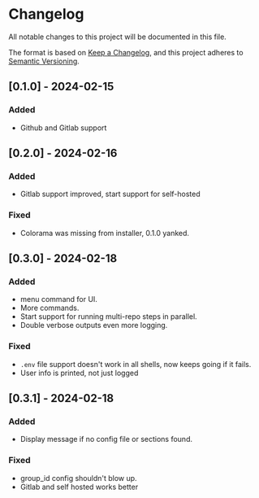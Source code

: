 # Changelog

All notable changes to this project will be documented in this file.

The format is based on [Keep a Changelog](https://keepachangelog.com/en/1.0.0/),
and this project adheres to [Semantic Versioning](https://semver.org/spec/v2.0.0.html).


## [0.1.0] - 2024-02-15

### Added

- Github and Gitlab support

## [0.2.0] - 2024-02-16

### Added

- Gitlab support improved, start support for self-hosted

### Fixed

- Colorama was missing from installer, 0.1.0 yanked.

## [0.3.0] - 2024-02-18

### Added
- menu command for UI.
- More commands.
- Start support for running multi-repo steps in parallel.
- Double verbose outputs even more logging.

### Fixed
- `.env` file support doesn't work in all shells, now keeps going if it fails.
- User info is printed, not just logged

## [0.3.1] - 2024-02-18

### Added
- Display message if no config file or sections found.

### Fixed
- group_id config shouldn't blow up.
- Gitlab and self hosted works better